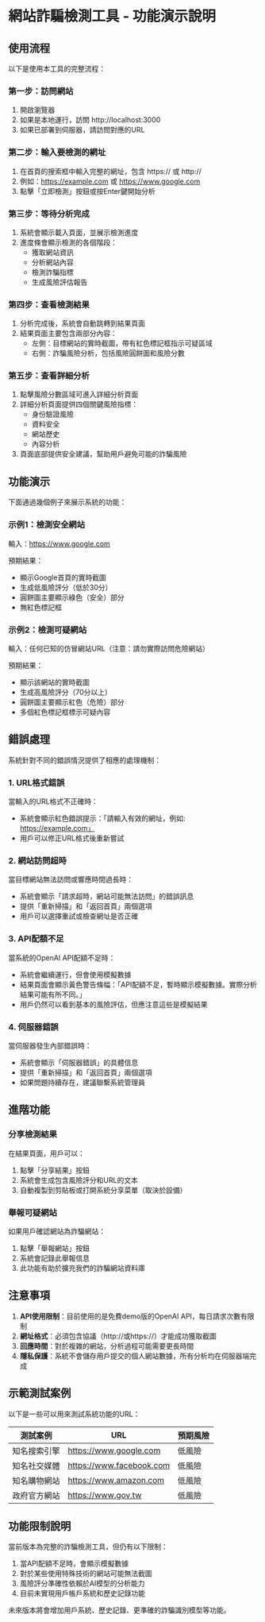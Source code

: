 # 網站詐騙檢測工具 - 功能演示說明

## 使用流程

以下是使用本工具的完整流程：

### 第一步：訪問網站

1. 開啟瀏覽器
2. 如果是本地運行，訪問 http://localhost:3000
3. 如果已部署到伺服器，請訪問對應的URL

### 第二步：輸入要檢測的網址

1. 在首頁的搜索框中輸入完整的網址，包含 https:// 或 http://
2. 例如：https://example.com 或 https://www.google.com
3. 點擊「立即檢測」按鈕或按Enter鍵開始分析

### 第三步：等待分析完成

1. 系統會顯示載入頁面，並展示檢測進度
2. 進度條會顯示檢測的各個階段：
   - 獲取網站資訊
   - 分析網站內容
   - 檢測詐騙指標
   - 生成風險評估報告

### 第四步：查看檢測結果

1. 分析完成後，系統會自動跳轉到結果頁面
2. 結果頁面主要包含兩部分內容：
   - 左側：目標網站的實時截圖，帶有紅色標記框指示可疑區域
   - 右側：詐騙風險分析，包括風險圓餅圖和風險分數

### 第五步：查看詳細分析

1. 點擊風險分數區域可進入詳細分析頁面
2. 詳細分析頁面提供四個關鍵風險指標：
   - 身份驗證風險
   - 資料安全
   - 網站歷史
   - 內容分析
3. 頁面底部提供安全建議，幫助用戶避免可能的詐騙風險

## 功能演示

下面通過幾個例子來展示系統的功能：

### 示例1：檢測安全網站

輸入：https://www.google.com

預期結果：
- 顯示Google首頁的實時截圖
- 生成低風險評分（低於30分）
- 圓餅圖主要顯示綠色（安全）部分
- 無紅色標記框

### 示例2：檢測可疑網站

輸入：任何已知的仿冒網站URL（注意：請勿實際訪問危險網站）

預期結果：
- 顯示該網站的實時截圖
- 生成高風險評分（70分以上）
- 圓餅圖主要顯示紅色（危險）部分
- 多個紅色標記框標示可疑內容

## 錯誤處理

系統針對不同的錯誤情況提供了相應的處理機制：

### 1. URL格式錯誤

當輸入的URL格式不正確時：
- 系統會顯示紅色錯誤提示：「請輸入有效的網址，例如: https://example.com」
- 用戶可以修正URL格式後重新嘗試

### 2. 網站訪問超時

當目標網站無法訪問或響應時間過長時：
- 系統會顯示「請求超時，網站可能無法訪問」的錯誤訊息
- 提供「重新掃描」和「返回首頁」兩個選項
- 用戶可以選擇重試或檢查網址是否正確

### 3. API配額不足

當系統的OpenAI API配額不足時：
- 系統會繼續運行，但會使用模擬數據
- 結果頁面會顯示黃色警告條幅：「API配額不足，暫時顯示模擬數據。實際分析結果可能有所不同。」
- 用戶仍然可以看到基本的風險評估，但應注意這些是模擬結果

### 4. 伺服器錯誤

當伺服器發生內部錯誤時：
- 系統會顯示「伺服器錯誤」的具體信息
- 提供「重新掃描」和「返回首頁」兩個選項
- 如果問題持續存在，建議聯繫系統管理員

## 進階功能

### 分享檢測結果

在結果頁面，用戶可以：
1. 點擊「分享結果」按鈕
2. 系統會生成包含風險評分和URL的文本
3. 自動複製到剪貼板或打開系統分享菜單（取決於設備）

### 舉報可疑網站

如果用戶確認網站為詐騙網站：
1. 點擊「舉報網站」按鈕
2. 系統會記錄此舉報信息
3. 此功能有助於擴充我們的詐騙網站資料庫

## 注意事項

1. **API使用限制**：目前使用的是免費demo版的OpenAI API，每日請求次數有限制
2. **網址格式**：必須包含協議（http://或https://）才能成功獲取截圖
3. **回應時間**：對於複雜的網站，分析過程可能需要更長時間
4. **隱私保護**：系統不會儲存用戶提交的個人網站數據，所有分析均在伺服器端完成

## 示範測試案例

以下是一些可以用來測試系統功能的URL：

| 測試案例 | URL | 預期風險 |
|---------|-----|---------|
| 知名搜索引擎 | https://www.google.com | 低風險 |
| 知名社交媒體 | https://www.facebook.com | 低風險 |
| 知名購物網站 | https://www.amazon.com | 低風險 |
| 政府官方網站 | https://www.gov.tw | 低風險 |

## 功能限制說明

當前版本為完整的詐騙檢測工具，但仍有以下限制：

1. 當API配額不足時，會顯示模擬數據
2. 對於某些使用特殊技術的網站可能無法截圖
3. 風險評分準確性依賴於AI模型的分析能力
4. 目前未實現用戶帳戶系統和歷史記錄功能

未來版本將會增加用戶系統、歷史記錄、更準確的詐騙識別模型等功能。 